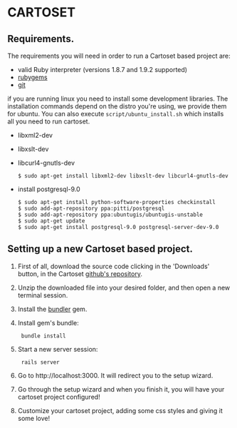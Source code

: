 CARTOSET
========

Requirements.
-------------

The requirements you will need in order to run a Cartoset based project are:

 - valid Ruby interpreter (versions 1.8.7 and 1.9.2 supported) 
 - [rubygems](http://rubygems.org/pages/download)
 - [git](http://git-scm.com/)

 if you are running linux you need to install some development libraries. The installation commands depend on the distro you're using, we provide them for ubuntu. You can also execute ``script/ubuntu_install.sh`` which installs all you need to run cartoset.

  - libxml2-dev
  - libxslt-dev
  - libcurl4-gnutls-dev

        $ sudo apt-get install libxml2-dev libxslt-dev libcurl4-gnutls-dev

  - install postgresql-9.0

        $ sudo apt-get install python-software-properties checkinstall
        $ sudo add-apt-repository ppa:pitti/postgresql
        $ sudo add-apt-repository ppa:ubuntugis/ubuntugis-unstable
        $ sudo apt-get update
        $ sudo apt-get install postgresql-9.0 postgresql-server-dev-9.0
 
   

Setting up a new Cartoset based project.
----------------------------------------

1. First of all, download the source code clicking in the 'Downloads' button, in the Cartoset [github's repository](https://github.com/vizzuality/cartoset).

2. Unzip the downloaded file into your desired folder, and then open a new terminal session.

3. Install the [bundler](http://gembundler.com/) gem.

4. Install gem's bundle:

		bundle install

5. Start a new server session:

		rails server

6. Go to http://localhost:3000. It will redirect you to the setup wizard.

7. Go through the setup wizard and when you finish it, you will have your cartoset project configured!

8. Customize your cartoset project, adding some css styles and giving it some love!
